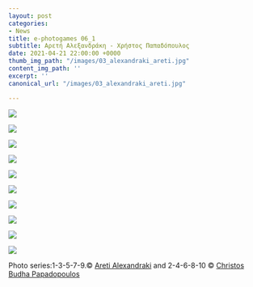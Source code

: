```yaml
---
layout: post
categories:
- News
title: e-photogames 06_1
subtitle: Αρετή Αλεξανδράκη - Χρήστος Παπαδόπουλος
date: 2021-04-21 22:00:00 +0000
thumb_img_path: "/images/03_alexandraki_areti.jpg"
content_img_path: ''
excerpt: ''
canonical_url: "/images/03_alexandraki_areti.jpg"

---
```

![](/images/01_alexandraki_areti.jpg)

![](/images/02_christos_budah_papadopoulos.jpg)

![](/images/03_alexandraki_areti.jpg)

![](/images/04_christos_budah_papadopoulos.jpg)

![](/images/05_alexandraki_areti.jpg)

![](/images/06_papadopoulos_christos_2.jpg)

![](/images/07_alexandraki_areti.jpg)

![](/images/08_christos_budah_papadopoulos.jpg)

![](/images/09_alexandraki_areti_3.jpg)

![](/images/10_christos_budah_papadopoulos.jpg)

Photo series:1-3-5-7-9.© <a href="https://www.facebook.com/aretialexandraki" target="blank">Areti Alexandraki</a>  and  2-4-6-8-10  © <a href="https://www.facebook.com/profile.php?id=100000196118507" target="blank">Christos Budha Papadopoulos</a>